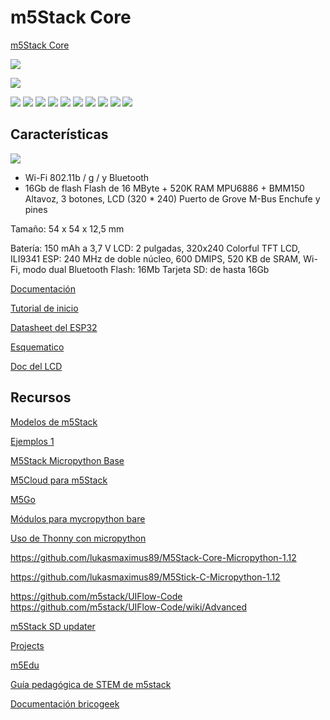 # m5Stack Core

[m5Stack Core](https://es.aliexpress.com/item/1005001622101153.html)

![](./images/m5StackCore_interior.png)

![](./images/conexion_m5StackCore.png)

![](./images/ensamblado_m5stack.png)
![](./images/formato_m5stack.png)
![](./images/formato_ex_stack.png)
![](./images/pinout_m5stack.png)
![](./images/modelo_gris_m5stack.png)
![](./images/flier_m5stack.png)
![](./images/m5Stack_pines.png)
![](./images/m5Stack_pinout_names.png)
![](./images/m5Stack_pinoutnames.png)
![](./images/m5stack-info.jpg)


## Características

![](./images/arquitectura_m5Stack.png)

*  Wi-Fi 802.11b / g /  y Bluetooth
* 16Gb de flash
Flash de 16 MByte + 520K RAM
MPU6886 + BMM150
Altavoz, 3 botones, LCD (320 * 240)
Puerto de Grove
M-Bus Enchufe y pines

Tamaño: 54 x 54 x 12,5 mm

Batería: 150 mAh a 3,7 V
LCD: 2 pulgadas, 320x240 Colorful TFT LCD, ILI9341
ESP: 240 MHz de doble núcleo, 600 DMIPS, 520 KB de SRAM, Wi-Fi, modo dual Bluetooth
Flash: 16Mb
Tarjeta SD: de hasta 16Gb

[Documentación](https://docs.m5stack.com/#/en/core/basic)

[Tutorial de inicio](https://docs.m5stack.com/#/en/quick_start/m5core/m5stack_core_quick_start)

[Datasheet del ESP32](https://www.espressif.com/sites/default/files/documentation/esp32_datasheet_en.pdf)

[Esquematico](https://github.com/m5stack/M5-Schematic/blob/master/Core/Basic/M5-Core-Schematic(20171206).pdf)

[Doc del LCD](https://community.m5stack.com/topic/69/micropython-on-webide-2-lcd-graphics)

## Recursos

[Modelos de m5Stack](https://docs.m5stack.com/#/)

[Ejemplos 1](https://github.com/tuupola/micropython-m5stack)

[M5Stack Micropython Base](https://github.com/m5stack/M5Stack_MicroPython)

[M5Cloud para m5Stack](https://github.com/m5stack/M5Cloud#micropython-api)

[M5Go](https://github.com/m5stack/M5GO)

[Módulos para mycropython bare](https://github.com/lukasmaximus89/M5Stick-C-Micropython-1.12)

[Uso de Thonny con micropython](https://raw.githubusercontent.com/Freenove/Freenove_Ultimate_Starter_Kit_for_ESP32/master/Python/Python_Tutorial.pdf)

https://github.com/lukasmaximus89/M5Stack-Core-Micropython-1.12

https://github.com/lukasmaximus89/M5Stick-C-Micropython-1.12


https://github.com/m5stack/UIFlow-Code
https://github.com/m5stack/UIFlow-Code/wiki/Advanced

[m5Stack SD updater](https://github.com/tobozo/M5Stack-SD-Updater)

[Projects](https://www.hackster.io/m5stack/projects)

[m5Edu](http://m5edu.com/)

[Guía pedagógica de STEM de m5stack](https://tienda.bricogeek.com/download/PRO-0257/guia_pedagogica_stem_m5stack.pdf)

[Documentación bricogeek](https://tienda.bricogeek.com/m5stack-esp32/1417-m5stack-esp32-basic-core-iot-kit.html)